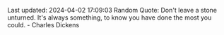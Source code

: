 Last updated: 2024-04-02 17:09:03
Random Quote: Don't leave a stone unturned. It's always something, to know you have done the most you could. - Charles Dickens